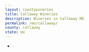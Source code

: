 ```yaml
---
layout: countywineries
title: Callaway Wineries
description: Wineries in Callaway MO
permalink: /mo/callaway/
county: callaway
state: mo
---
```

-
